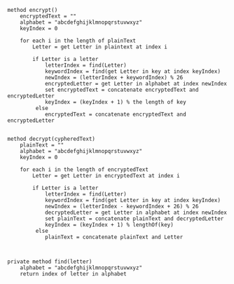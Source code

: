     method encrypt() 
        encryptedText = ""
        alphabet = "abcdefghijklmnopqrstuvwxyz"
        keyIndex = 0
        
        for each i in the length of plainText 
            Letter = get Letter in plaintext at index i
            
            if Letter is a letter 
                letterIndex = find(Letter)
                keywordIndex = find(get Letter in key at index keyIndex)
                newIndex = (letterIndex + keywordIndex) % 26
                encryptedLetter = get Letter in alphabet at index newIndex
                set encryptedText = concatenate encryptedText and encryptedLetter
                keyIndex = (keyIndex + 1) % the length of key
             else 
                encryptedText = concatenate encryptedText and encryptedLetter
    
    
    method decrypt(cypheredText)
        plainText = ""
        alphabet = "abcdefghijklmnopqrstuvwxyz"
        keyIndex = 0
        
        for each i in the length of encryptedText 
            Letter = get Letter in encryptedText at index i
            
            if Letter is a letter 
                letterIndex = find(Letter)
                keywordIndex = find(get Letter in key at index keyIndex)
                newIndex = (letterIndex - keywordIndex + 26) % 26
                decryptedLetter = get Letter in alphabet at index newIndex
                set plainText = concatenate plainText and decryptedLetter
                keyIndex = (keyIndex + 1) % lengthOf(key)
             else 
                plainText = concatenate plainText and Letter

    
    
    private method find(letter) 
        alphabet = "abcdefghijklmnopqrstuvwxyz"
        return index of letter in alphabet
    
